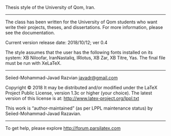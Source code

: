 Thesis style of the University of Qom, Iran. 
_____________________

The class has been written for the University of Qom students 
who want write their projects, theses, and dissertations.
For more information, please see the documentation.

Current version release date: 2018/10/12; ver 0.4

The style assumes that the user has the following fonts installed on its system:
XB Niloofar, IranNastaliq, IRlotus, XB Zar, XB Titre, Yas. 
The final file must be run with XeLaTeX. 
___________________

Seiied-Mohammad-Javad Razvian
javadr@gmail.com

Copyright © 2018
It may be distributed and/or modified under the LaTeX Project Public License,
version 1.3c or higher (your choice). The latest version of
this license is at: http://www.latex-project.org/lppl.txt

This work is “author-maintained” (as per LPPL maintenance status)
by Seiied-Mohammad-Javad Razavian.

-------------------------------------------------------------------
To get help, please explore http://forum.parsilatex.com
